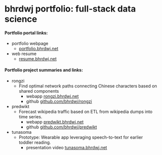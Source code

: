 # bhrdwj portfolio: full-stack data science

#### Portfolio portal links:
- portfolio webpage
  - [portfolio.bhrdwj.net](portfolio.bhrdwj.net)
- web resume
  - [resume.bhrdwj.net](resume.bhrdwj.net)

#### Portfolio project summaries and links:
- rongzi
  - Find optimal network paths connecting Chinese characters based on shared components
    - webapp [rongzi.bhrdwj.net](rongzi.bhrdwj.net)
    - github [github.com/bhrdwj/rongzi](github.com/bhrdwj/rongzi)
- predwikt
  - Forecast wikipedia traffic based on ETL from wikipedia dumps into time series.
    - webapp [predwikt.bhrdwj.net](predwikt.bhrdwj.net)
    - github [github.com/bhrdwj/predwikt](github.com/bhrdwj/predwikt)
- tunasoma
  - Prototype: Wearable app leveraging speech-to-text for earlier toddler reading.
    - presentation video [tunasoma.bhrdwj.net](tunasoma.bhrdwj.net)

